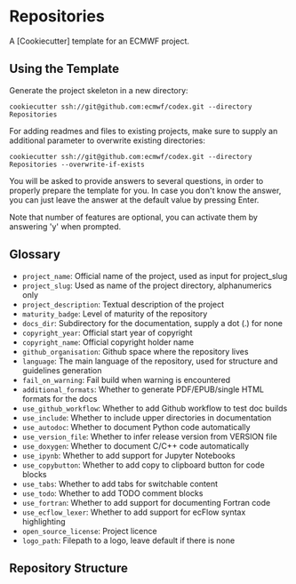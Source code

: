 # Repositories

A [Cookiecutter] template for an ECMWF project.

## Using the Template

Generate the project skeleton in a new directory:

    cookiecutter ssh://git@github.com:ecmwf/codex.git --directory Repositories

For adding readmes and files to existing projects, make sure to supply an additional parameter to overwrite existing directories:

    cookiecutter ssh://git@github.com:ecmwf/codex.git --directory Repositories --overwrite-if-exists

You will be asked to provide answers to several questions, in order to properly prepare the template for you. In case you don't know the answer, you can just leave the answer at the default value by pressing Enter.

Note that number of features are optional, you can activate them by answering 'y' when prompted.

## Glossary

* `project_name`: Official name of the project, used as input for project_slug
* `project_slug`: Used as name of the project directory, alphanumerics only
* `project_description`: Textual description of the project
* `maturity_badge`: Level of maturity of the repository
* `docs_dir`: Subdirectory for the documentation, supply a dot (.) for none
* `copyright_year`: Official start year of copyright
* `copyright_name`: Official copyright holder name
* `github_organisation`: Github space where the repository lives
* `language`: The main language of the repository, used for structure and guidelines generation
* `fail_on_warning`: Fail build when warning is encountered
* `additional_formats`: Whether to generate PDF/EPUB/single HTML formats for the docs
* `use_github_workflow`: Whether to add Github workflow to test doc builds
* `use_include`: Whether to include upper directories in documentation
* `use_autodoc`: Whether to document Python code automatically
* `use_version_file`: Whether to infer release version from VERSION file
* `use_doxygen`: Whether to document C/C++ code automatically
* `use_ipynb`: Whether to add support for Jupyter Notebooks
* `use_copybutton`: Whether to add copy to clipboard button for code blocks
* `use_tabs`: Whether to add tabs for switchable content
* `use_todo`: Whether to add TODO comment blocks
* `use_fortran`: Whether to add support for documenting Fortran code
* `use_ecflow_lexer`: Whether to add support for ecFlow syntax highlighting
* `open_source_license`: Project licence
* `logo_path`: Filepath to a logo, leave default if there is none

## Repository Structure
